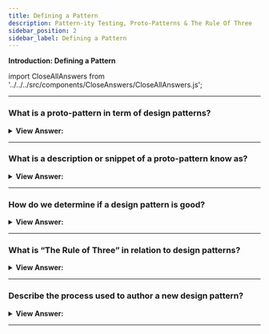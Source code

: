 ```yaml
---
title: Defining a Pattern
description: Pattern-ity Testing, Proto-Patterns & The Rule Of Three
sidebar_position: 2
sidebar_label: Defining a Pattern
---
```


**Introduction: Defining a Pattern**

import CloseAllAnswers from '../../../src/components/CloseAnswers/CloseAllAnswers.js';

<CloseAllAnswers />

---

### What is a proto-pattern in term of design patterns?

<details>
  <summary>
    <strong>View Answer:</strong>
  </summary>
  <div>
    <div>
      <strong>Interview Response:</strong> A pattern that has not yet been known to pass the "pattern"-ity tests is usually referred to as a proto-pattern. Proto-patterns may result from the work of someone that has established a particular solution that is worthy of sharing with the community, but may not have yet had the opportunity to have been vetted heavily due to its very young age.
    </div>
  </div>
</details>

---

### What is a description or snippet of a proto-pattern know as?

<details>
  <summary>
    <strong>View Answer:</strong>
  </summary>
  <div>
    <div>
      <strong>Interview Response:</strong> A brief description or snippet of pattern are known as patlet.
    </div>    
  </div>
</details>

---

### How do we determine if a design pattern is good?

<details>
  <summary>
    <strong>View Answer:</strong>
  </summary>
  <div>
    <div>
      <strong>Interview Response:</strong> Estimating a good design pattern:
    </div>
    <div></div>

- **Solves a particular problem:** Patterns are not supposed to just capture principles or strategies. They need to capture solutions. This is one of the most essential ingredients for a good pattern.

- **The solution to this problem cannot be obvious:** We can find that problem-solving techniques often attempt to derive from well-known first principles. The best design patterns usually provide solutions to problems indirectly - this is considered a necessary approach for the most challenging problems related to design.

- **The concept described must have been proven:** Design patterns require proof that they function as described and without this proof the design cannot be seriously considered. If a pattern is highly speculative in nature, only the brave may attempt to use it.

- **It must describe a relationship:** In some cases it may appear that a pattern describes a type of module. Although an implementation may appear this way, the official description of the pattern must describe much deeper system structures and mechanisms that explain its relationship to code.

<br />
  </div>
</details>

---

### What is “The Rule of Three” in relation to design patterns?

<details>
  <summary>
    <strong>View Answer:</strong>
  </summary>
  <div>
    <div>
      <strong>Interview Response:</strong> One of the additional requirements for a pattern to be valid is that they display some recurring phenomenon. This is often something that can be qualified in at least three key areas, referred to as the rule of three.<br/><br/>To show recurrence using this rule, one must demonstrate:
    </div>
    <div></div>

1. **Fitness of purpose** - how is the pattern considered successful?

1. **Usefulness** - why is the pattern considered successful?

1. **Applicability** - is the design worthy of being a pattern because it has wider applicability? If so, this needs to be explained. When reviewing or defining a pattern, it is important to keep the above in mind.

<br />
  </div>
</details>

---

### Describe the process used to author a new design pattern?

<details>
  <summary>
    <strong>View Answer:</strong>
  </summary>
  <div>
    <div>
      <strong>Interview Response:</strong> The process used to create a new design pattern include documentation of your intent, motivation, structural representation, and code examples.<br/><br/>
    </div>
    <div>
      <strong>Technical Response:</strong> The process used to create a new design pattern include documentation of your intent, motivation, structural representation, and code examples. Intent covers the problems and solutions and describes what the pattern does. Motivation explains the problem in detail and how the pattern will solve the problem. Structure covers a diagram of classes and objects that maps each part of the pattern and how they are related. A code example must be provided in order to give clear representation of the pattern.
    </div>     
  </div>
</details>

---
